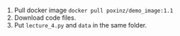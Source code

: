 1. Pull docker image ``docker pull poxinz/demo_image:1.1``
2. Download code files.
3. Put ``lecture_4.py`` and ``data`` in the same folder.
